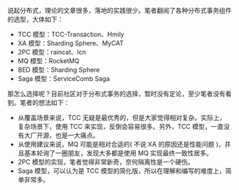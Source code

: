 说起分布式，理论的文章很多，落地的实践很少。笔者翻阅了各种分布式事务组件的选型，大体如下：

- TCC 模型：TCC-Transaction、Hmily
- XA 模型：Sharding Sphere、MyCAT
- 2PC 模型：raincat、lcn
- MQ 模型：RocketMQ
- BED 模型：Sharding Sphere
- Saga 模型：ServiceComb Saga



那怎么选择呢？目前社区对于分布式事务的选择，暂时没有定论，至少笔者没有看到。笔者的想法如下：

- 从覆盖场景来说，TCC 无疑是最优秀的，但是大家觉得相对复杂。实际上，复杂场景下，使用 TCC 来实现，反倒会容易很多。另外，TCC 模型，一直没有大厂开源，也是一大痛点。
- 从使用建议来说，MQ 可能是相对合适的( 不说 XA 的原因还是性能问题 )，并且基本轮询了一圈朋友，发现大多都是使用 MQ 实现最终一致性居多。
- 2PC 模型的实现，笔者觉得非常新奇，奈何隔离性是一个硬伤。
- Saga 模型，可以认为是 TCC 模型的简化版，所以在理解和编写的难度上，简单非常多。
